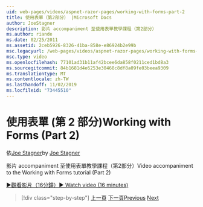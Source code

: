```yaml
---
uid: web-pages/videos/aspnet-razor-pages/working-with-forms-part-2
title: 使用表單（第2部分） |Microsoft Docs
author: JoeStagner
description: 影片 accompaniment 至使用表單教學課程（第2部分）
ms.author: riande
ms.date: 02/25/2011
ms.assetid: 2ceb5926-8326-41ba-858e-e86924b2e99b
msc.legacyurl: /web-pages/videos/aspnet-razor-pages/working-with-forms-part-2
msc.type: video
ms.openlocfilehash: 77101ad31b11af42bcee6da858f0211ced1bd8a3
ms.sourcegitcommit: 84b1681d4e6253e30468c8df8a09fe03beea9309
ms.translationtype: MT
ms.contentlocale: zh-TW
ms.lasthandoff: 11/02/2019
ms.locfileid: "73445510"
---
```

# <a name="working-with-forms-part-2"></a><span data-ttu-id="9abf2-103">使用表單 (第 2 部分)</span><span class="sxs-lookup"><span data-stu-id="9abf2-103">Working with Forms (Part 2)</span></span>

<span data-ttu-id="9abf2-104">依[Joe Stagner](https://github.com/JoeStagner)</span><span class="sxs-lookup"><span data-stu-id="9abf2-104">by [Joe Stagner](https://github.com/JoeStagner)</span></span>

<span data-ttu-id="9abf2-105">影片 accompaniment 至使用表單教學課程（第2部分）</span><span class="sxs-lookup"><span data-stu-id="9abf2-105">Video accompaniment to the Working with Forms tutorial (Part 2)</span></span>

<span data-ttu-id="9abf2-106">[&#9654;觀看影片（16分鐘）](https://channel9.msdn.com/Blogs/ASP-NET-Site-Videos/working-with-forms-(part-2))</span><span class="sxs-lookup"><span data-stu-id="9abf2-106">[&#9654; Watch video (16 minutes)](https://channel9.msdn.com/Blogs/ASP-NET-Site-Videos/working-with-forms-(part-2))</span></span>

> [!div class="step-by-step"]
> <span data-ttu-id="9abf2-107">[上一頁](working-with-forms-part-1.md)
> [下一頁](working-with-data-part-1.md)</span><span class="sxs-lookup"><span data-stu-id="9abf2-107">[Previous](working-with-forms-part-1.md)
[Next](working-with-data-part-1.md)</span></span>

